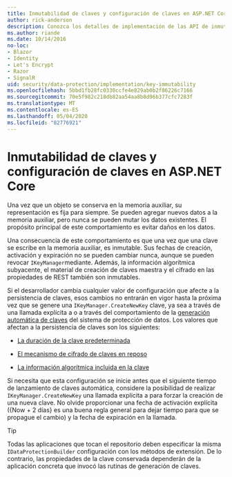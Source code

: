 ```yaml
---
title: Inmutabilidad de claves y configuración de claves en ASP.NET Core
author: rick-anderson
description: Conozca los detalles de implementación de las API de inmutabilidad de la clave de protección de datos de ASP.NET Core.
ms.author: riande
ms.date: 10/14/2016
no-loc:
- Blazor
- Identity
- Let's Encrypt
- Razor
- SignalR
uid: security/data-protection/implementation/key-immutability
ms.openlocfilehash: 5bbd1fb28fc0330ccfe4e829ab0b2f86226c7166
ms.sourcegitcommit: 70e5f982c218db82aa54aa8b8d96b377cfc7283f
ms.translationtype: MT
ms.contentlocale: es-ES
ms.lasthandoff: 05/04/2020
ms.locfileid: "82776921"
---
```

# <a name="key-immutability-and-key-settings-in-aspnet-core"></a>Inmutabilidad de claves y configuración de claves en ASP.NET Core

Una vez que un objeto se conserva en la memoria auxiliar, su representación es fija para siempre. Se pueden agregar nuevos datos a la memoria auxiliar, pero nunca se pueden mutar los datos existentes. El propósito principal de este comportamiento es evitar daños en los datos.

Una consecuencia de este comportamiento es que una vez que una clave se escribe en la memoria auxiliar, es inmutable. Sus fechas de creación, activación y expiración no se pueden cambiar nunca, aunque se pueden revocar `IKeyManager`mediante. Además, la información algorítmica subyacente, el material de creación de claves maestra y el cifrado en las propiedades de REST también son inmutables.

Si el desarrollador cambia cualquier valor de configuración que afecte a la persistencia de claves, esos cambios no entrarán en vigor hasta la próxima vez que se genere una `IKeyManager.CreateNewKey` clave, ya sea a través de una llamada explícita a o a través del comportamiento de la [generación automática de claves](xref:security/data-protection/implementation/key-management#data-protection-implementation-key-management) del sistema de protección de datos. Los valores que afectan a la persistencia de claves son los siguientes:

* [La duración de la clave predeterminada](xref:security/data-protection/implementation/key-management#data-protection-implementation-key-management)

* [El mecanismo de cifrado de claves en reposo](xref:security/data-protection/implementation/key-encryption-at-rest)

* [La información algorítmica incluida en la clave](xref:security/data-protection/configuration/overview#changing-algorithms-with-usecryptographicalgorithms)

Si necesita que esta configuración se inicie antes que el siguiente tiempo de lanzamiento de claves automática, considere la posibilidad de realizar `IKeyManager.CreateNewKey` una llamada explícita a para forzar la creación de una nueva clave. No olvide proporcionar una fecha de activación explícita ({Now + 2 días} es una buena regla general para dejar tiempo para que se propague el cambio) y la fecha de expiración en la llamada.

>[!TIP]
> Todas las aplicaciones que tocan el repositorio deben especificar la misma `IDataProtectionBuilder` configuración con los métodos de extensión. De lo contrario, las propiedades de la clave conservada dependerán de la aplicación concreta que invocó las rutinas de generación de claves.
